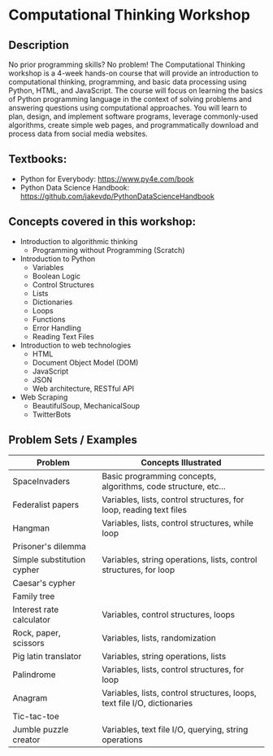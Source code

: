 # Computational Thinking Workshop

## Description
No prior programming skills?  No problem! The Computational Thinking workshop is a 4-week hands-on course that will provide an introduction to computational thinking, programming, and basic data processing using Python, HTML, and JavaScript. The course will focus on learning the basics of Python programming language in the context of solving problems and answering questions using computational approaches.  You will learn to  plan, design, and implement software programs, leverage commonly-used algorithms, create simple web pages, and programmatically download and process data from social media websites.

## Textbooks:
* Python for Everybody: https://www.py4e.com/book
* Python Data Science Handbook: https://github.com/jakevdp/PythonDataScienceHandbook


## Concepts covered in this workshop:  

* Introduction to algorithmic thinking
  * Programming without Programming (Scratch)
* Introduction to Python
  * Variables
  * Boolean Logic
  * Control Structures
  * Lists
  * Dictionaries
  * Loops
  * Functions
  * Error Handling
  * Reading Text Files
* Introduction to web technologies
  * HTML
  * Document Object Model (DOM)
  * JavaScript
  * JSON
  * Web architecture, RESTful API
* Web Scraping
  * BeautifulSoup, MechanicalSoup
  * TwitterBots
  
## Problem Sets / Examples
|Problem     |Concepts Illustrated|
|------------|--------------------|
|SpaceInvaders|Basic programming concepts, algorithms, code structure, etc...|
|Federalist papers|Variables, lists, control structures, for loop, reading text files|
|Hangman|Variables, lists, control structures, while loop|
|Prisoner's dilemma| |
|Simple substitution cypher|Variables, string operations, lists, control structures, for loop |
|Caesar's cypher | |
|Family tree | |
|Interest rate calculator | Variables, control structures, loops |
|Rock, paper, scissors | Variables, lists, randomization |
|Pig latin translator | Variables, string operations, lists |
|Palindrome | Variables, lists, control structures, for loop |
|Anagram | Variables, lists, control structures, loops, text file I/O, dictionaries |
|Tic-tac-toe | |
|Jumble puzzle creator | Variables, text file I/O, querying, string operations| 




